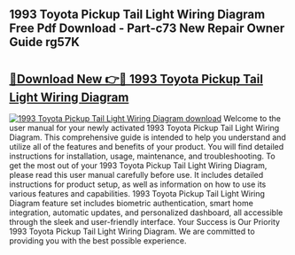 ## 1993 Toyota Pickup Tail Light Wiring Diagram Free Pdf Download - Part-c73 New Repair Owner Guide rg57K

# <h2><a href="http://dfqzod0.blite.top/?on=1993+Toyota+Pickup+Tail+Light+Wiring+Diagram">🔗Download New 👉🔴 1993 Toyota Pickup Tail Light Wiring Diagram</a></h2>

[![1993 Toyota Pickup Tail Light Wiring Diagram download](https://i.imgur.com/lujVjoI.png)](http://dfqzod0.blite.top/?on=1993+Toyota+Pickup+Tail+Light+Wiring+Diagram)
Welcome to the user manual for your newly activated 1993 Toyota Pickup Tail Light Wiring Diagram. This comprehensive guide is intended to help you understand and utilize all of the features and benefits of your product. You will find detailed instructions for installation, usage, maintenance, and troubleshooting. To get the most out of your 1993 Toyota Pickup Tail Light Wiring Diagram, please read this user manual carefully before use. It includes detailed instructions for product setup, as well as information on how to use its various features and capabilities. 1993 Toyota Pickup Tail Light Wiring Diagram feature set includes biometric authentication, smart home integration, automatic updates, and personalized dashboard, all accessible through the sleek and user-friendly interface. Your Success is Our Priority 1993 Toyota Pickup Tail Light Wiring Diagram. We are committed to providing you with the best possible experience.
